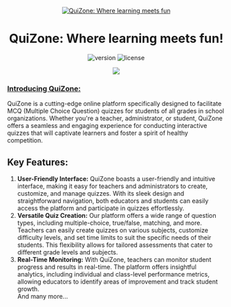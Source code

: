 <p align="center">
    <a href="https://quizoneinc.vercel.app" title="QuiZone">
        <img src="https://drive.google.com/uc?export=view&id=1WRjjjIkekybtxmby1V6XCMr-se59hQu-" alt="QuiZone: Where learning meets fun">
    </a>
</p>
<h1 align="center">
    <b>QuiZone: Where learning meets fun!</b>
    <br>
    <!-- <a href="https://twitter.com/intent/tweet?url=https://bloomui.com&text=I like this Next.js admin dashboard"> -->
        <!-- <img src="https://img.shields.io/twitter/url/http/shields.io.svg?style=social" /> -->
    </a>
</h1>
<div align="center">

![version](https://img.shields.io/badge/version-1.0.0-blue.svg)
![license](https://img.shields.io/badge/license-MIT-blue.svg)

<a href="https://quizoneinc.vercel.app"><img src="https://quizoneinc.vercel.app/static/images/home/quiz.svg" /></a>
</div>

<a href="https://quizoneinc.vercel.app/"><h3>Introducing QuiZone:</h3></a>
<p>
    QuiZone is a cutting-edge online platform specifically designed to facilitate MCQ (Multiple Choice Question) quizzes for students of all grades in school organizations. Whether you're a teacher, administrator, or student, QuiZone offers a seamless and engaging experience for conducting interactive quizzes that will captivate learners and foster a spirit of healthy competition.
</p>

<h2>
    Key Features:
</h2>
<ol>
    <li>
    <strong>User-Friendly Interface:</strong> QuiZone boasts a user-friendly and intuitive interface, making it easy for teachers and administrators to create, customize, and manage quizzes. With its sleek design and straightforward navigation, both educators and students can easily access the platform and participate in quizzes effortlessly.
    </li>
    <li>
    <strong>Versatile Quiz Creation:</strong> Our platform offers a wide range of question types, including multiple-choice, true/false, matching, and more. Teachers can easily create quizzes on various subjects, customize difficulty levels, and set time limits to suit the specific needs of their students. This flexibility allows for tailored assessments that cater to different grade levels and subjects.</li>
    <li>
    <strong>Real-Time Monitoring:</strong> With QuiZone, teachers can monitor student progress and results in real-time. The platform offers insightful analytics, including individual and class-level performance metrics, allowing educators to identify areas of improvement and track student growth.
    </li>
    And many more...
</ol>